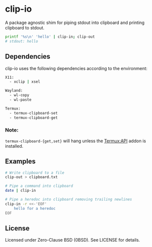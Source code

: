 # clip-io

A package agnostic shim for piping stdout into clipboard and printing clipboard to stdout.

```bash
printf '%s\n' 'hello' | clip-in; clip-out
# stdout: hello
```

## Dependencies
clip-io uses the following dependencies according to the environment:
```bash
X11: 
  - xclip | xsel 

Wayland:
  - wl-copy 
  - wl-paste

Termux:
  - termux-clipboard-set
  - termux-clipboard-get
```
### Note:

`termux-clipboard-{get,set}` will hang unless the [Termux:API](https://wiki.termux.com/wiki/Termux:API) addon is installed.

## Examples
```bash
# Write clipboard to a file
clip-out > clipboard.txt

# Pipe a command into clipboard
date | clip-in

# Pipe a heredoc into clipboard removing trailing newlines
clip-in -r <<-'EOF'
	hello for a heredoc
EOF
```

## License
Licensed under Zero-Clause BSD (0BSD). See LICENSE for details.
